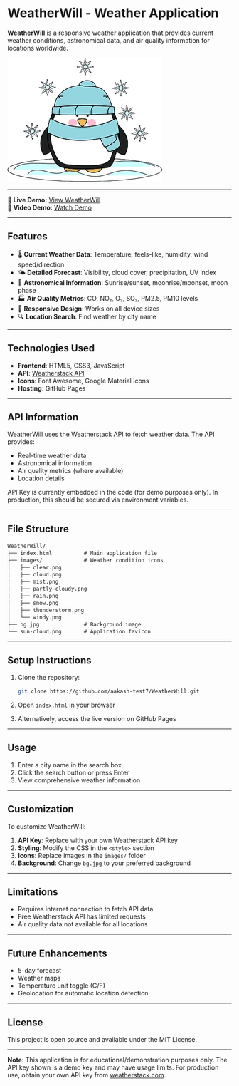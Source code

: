 # WeatherWill - Weather Application

**WeatherWill** is a responsive weather application that provides current weather conditions, astronomical data, and air quality information for locations worldwide.

![WeatherWill Screenshot](images/snow.png)

---

🔗 **Live Demo:** [View WeatherWill](https://aakash-test7.github.io/WeatherWill/)  
🎥 **Video Demo:** [Watch Demo](https://your-video-demo-link-here.com)

---

## Features

- 🌡️ **Current Weather Data**: Temperature, feels-like, humidity, wind speed/direction  
- 🌤️ **Detailed Forecast**: Visibility, cloud cover, precipitation, UV index  
- 🌙 **Astronomical Information**: Sunrise/sunset, moonrise/moonset, moon phase  
- 🏭 **Air Quality Metrics**: CO, NO₂, O₃, SO₂, PM2.5, PM10 levels  
- 📱 **Responsive Design**: Works on all device sizes  
- 🔍 **Location Search**: Find weather by city name  

---

## Technologies Used

- **Frontend**: HTML5, CSS3, JavaScript
- **API**: [Weatherstack API](https://weatherstack.com/)
- **Icons**: Font Awesome, Google Material Icons
- **Hosting**: GitHub Pages
  
---

## API Information

WeatherWill uses the Weatherstack API to fetch weather data. The API provides:

- Real-time weather data
- Astronomical information
- Air quality metrics (where available)
- Location details

API Key is currently embedded in the code (for demo purposes only). In production, this should be secured via environment variables.

---

## File Structure

```
WeatherWill/
├── index.html          # Main application file
├── images/             # Weather condition icons
│   ├── clear.png
│   ├── cloud.png
│   ├── mist.png
│   ├── partly-cloudy.png
│   ├── rain.png
│   ├── snow.png
│   ├── thunderstorm.png
│   └── windy.png
├── bg.jpg              # Background image
└── sun-cloud.png       # Application favicon
```

---

## Setup Instructions

1. Clone the repository:
   ```bash
   git clone https://github.com/aakash-test7/WeatherWill.git
   ```

2. Open `index.html` in your browser

3. Alternatively, access the live version on GitHub Pages

---

## Usage

1. Enter a city name in the search box
2. Click the search button or press Enter
3. View comprehensive weather information

---

## Customization

To customize WeatherWill:

1. **API Key**: Replace with your own Weatherstack API key
2. **Styling**: Modify the CSS in the `<style>` section
3. **Icons**: Replace images in the `images/` folder
4. **Background**: Change `bg.jpg` to your preferred background

---

## Limitations

- Requires internet connection to fetch API data
- Free Weatherstack API has limited requests
- Air quality data not available for all locations

---

## Future Enhancements

- 5-day forecast
- Weather maps
- Temperature unit toggle (C/F)
- Geolocation for automatic location detection

---

## License

This project is open source and available under the MIT License.

---

**Note**: This application is for educational/demonstration purposes only. The API key shown is a demo key and may have usage limits. For production use, obtain your own API key from [weatherstack.com](https://weatherstack.com/).
